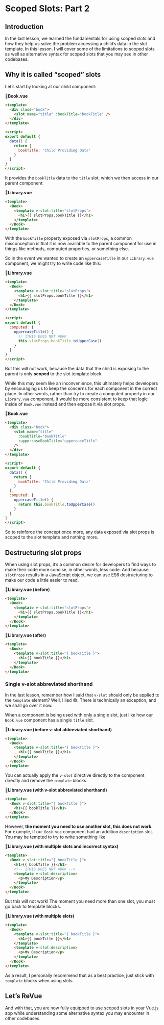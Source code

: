# Scoped Slots: Part 2

## Introduction

In the last lesson, we learned the fundamentals for using scoped slots and how they help us solve the problem accessing a child’s data in the slot template. In this lesson, I will cover some of the limitations to scoped slots as well as alternative syntax for scoped slots that you may see in other codebases.

## Why it is called “scoped” slots

Let’s start by looking at our child component:

**📄Book.vue**

```html
<template>
  <div class="book">
    <slot name="title" :bookTitle="bookTitle" />
  </div>
</template>
```

```html
<script>
export default {
  data() {
    return {
      bookTitle: 'Child Providing Data'
    }
  }
}
</script>
```

It provides the `bookTitle` data to the `title` slot, which we then access in our parent component:

📄**Library.vue**

```html
<template>
  <Book>
    <template v-slot:title="slotProps">
      <h1>{{ slotProps.bookTitle }}</h1>
    </template>
  </Book>
</template>
```

With the `bookTitle` property exposed via `slotProps`, a common misconception is that it is now available to the parent component for use in things like methods, computed properties, or something else.

So in the event we wanted to create an `uppercaseTitle` in our `Library.vue` component, we might try to write code like this:

📄**Library.vue**

```html
<template>
  <Book>
    <template v-slot:title="slotProps">
      <h1>{{ slotProps.bookTitle }}</h1>
    </template>
  </Book>
</template>
```

```html
<script>
export default {
  computed: {
    uppercaseTitle() {
      // 🛑THIS DOES NOT WORK
      this.slotProps.bookTitle.toUpperCase()
    }
  }
}
</script>
```

But this will not work, because the data that the child is exposing to the parent is only **scoped** to the slot template block.

While this may seem like an inconvenience, this ultimately helps developers by encouraging us to keep the concerns for each component in the correct place. In other words, rather than try to create a computed property in our `Library.vue` component, it would be more consistent to keep that logic inside of `Book.vue` instead and then expose it via slot props.

**📄Book.vue**

```html
<template>
  <div class="book">
    <slot name="title" 
      :bookTitle="bookTitle" 
      :uppercaseBookTitle="uppercaseTitle"
    />
  </div>
</template>
```

```html
<script>
export default {
  data() {
    return {
      bookTitle: 'Child Providing Data'
    }
  },
  computed: {
    uppercaseTitle() {
      return this.bookTitle.toUpperCase()
    }
  }
}
</script>
```

So to reinforce the concept once more, any data exposed via slot props is scoped to the slot template and nothing more.

## Destructuring slot props

When using slot props, it’s a common desire for developers to find ways to make their code more concise, in other words, less code. And because `slotProps` results in a JavaScript object, we can use ES6 destructuring to make our code a little easier to read.

📄**Library.vue (before)**

```html
<template>
  <Book>
    <template v-slot:title="slotProps">
      <h1>{{ slotProps.bookTitle }}</h1>
    </template>
  </Book>
</template>
```

📄**Library.vue (after)**

```html
<template>
  <Book>
    <template v-slot:title="{ bookTitle }">
      <h1>{{ bookTitle }}</h1>
    </template>
  </Book>
</template>
```

### Single v-slot abbreviated shorthand

In the last lesson, remember how I said that `v-slot` should only be applied to the `template` element? Well, I lied 😅. There is technically an exception, and we shall go over it now.

When a component is being used with only a single slot, just like how our `Book.vue` component has a single `title` slot.

📄**Library.vue (before v-slot abbreviated shorthand)**

```html
<template>
  <Book>
    <template v-slot:title="{ bookTitle }">
      <h1>{{ bookTitle }}</h1>
    </template>
  </Book>
</template>
```

You can actually apply the `v-slot` directive directly to the component directly and remove the `template` blocks.

📄**Library.vue (with v-slot abbreviated shorthand)**

```html
<template>
  <Book v-slot:title="{ bookTitle }">
    <h1>{{ bookTitle }}</h1>
  </Book>
</template>
```

However, **the moment you need to use another slot, this does not work**. For example, if our `Book.vue` component had an addition `description` slot. You may be tempted to try to write something like

**📄Library.vue (with multiple slots and incorrect syntax)**

```html
<template>
  <Book v-slot:title="{ bookTitle }">
    <h1>{{ bookTitle }}</h1>    
    <!-- 🛑THIS DOES NOT WORK -->
    <template v-slot:description>
      <p>My Description</p>
    </template>
  </Book>
</template>
```

But this will not work! The moment you need more than one slot, you must go back to template blocks.

**📄Library.vue (with multiple slots)**

```html
<template>
  <Book>
    <template v-slot:title="{ bookTitle }">
      <h1>{{ bookTitle }}</h1>
    </template>
    <template v-slot:description>
      <p>My Description</p>
    </template>
  </Book>
</template>
```

As a result, I personally recommend that as a best practice, just stick with `template` blocks when using slots.

## Let’s ReVue

And with that, you are now fully equipped to use scoped slots in your Vue.js app while understanding some alternative syntax you may encounter in other codebases.
